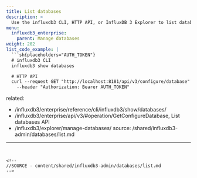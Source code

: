 ```yaml
---
title: List databases
description: >
  Use the influxdb3 CLI, HTTP API, or InfluxDB 3 Explorer to list databases in {{< product-name >}}.
menu:
  influxdb3_enterprise:
    parent: Manage databases
weight: 202
list_code_example: |
  ```sh{placeholders="AUTH_TOKEN"}
  # influxdb3 CLI
  influxdb3 show databases

  # HTTP API
  curl --request GET "http://localhost:8181/api/v3/configure/database" \
    --header "Authorization: Bearer AUTH_TOKEN"
  ```
related:
  - /influxdb3/enterprise/reference/cli/influxdb3/show/databases/
  - /influxdb3/enterprise/api/v3/#operation/GetConfigureDatabase, List databases API
  - /influxdb3/explorer/manage-databases/
source: /shared/influxdb3-admin/databases/list.md
---
```


<!--
//SOURCE - content/shared/influxdb3-admin/databases/list.md
-->
